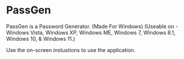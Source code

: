 # PassGen
PassGen is a Password Generator. (Made For Windows) (Useable on - Windows Vista, Windows XP, Windows ME, Windows 7, Windows 8.1, Windows 10, & Windows 11.)

Use the on-screen instustions to use the application.



